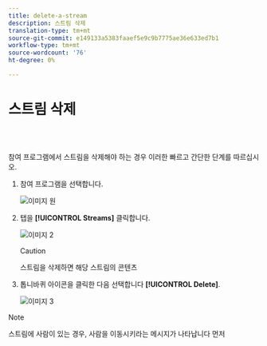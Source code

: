```yaml
---
title: delete-a-stream
description: 스트림 삭제
translation-type: tm+mt
source-git-commit: e149133a5383faaef5e9c9b7775ae36e633ed7b1
workflow-type: tm+mt
source-wordcount: '76'
ht-degree: 0%

---
```



# 스트림 삭제

<br> 

참여 프로그램에서 스트림을 삭제해야 하는 경우 이러한 빠르고 간단한 단계를 따르십시오.

1. 참여 프로그램을 선택합니다.

   ![이미지 원](/help/sky/assets/engagement-programs/delete-a-stream/delete-a-stream-1.png)

1. 탭을 **[!UICONTROL Streams]** 클릭합니다.

   ![이미지 2](/help/sky/assets/engagement-programs/delete-a-stream/delete-a-stream-2.png)

   >[!CAUTION]
   >
   >스트림을 삭제하면
   >해당 스트림의 콘텐츠

1. 톱니바퀴 아이콘을 클릭한 다음 선택합니다 **[!UICONTROL Delete]**.

   ![이미지 3](/help/sky/assets/engagement-programs/delete-a-stream/delete-a-stream-3.png)

>[!NOTE]
>
>스트림에 사람이 있는 경우, 사람을 이동시키라는 메시지가 나타납니다
>먼저
